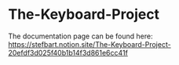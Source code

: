 # The-Keyboard-Project  
The documentation page can be found here:
https://stefbart.notion.site/The-Keyboard-Project-20efdf3d025f40b1b14f3d861e6cc41f
